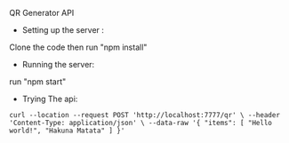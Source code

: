 QR Generator API

* Setting up the server :

Clone the code then run "npm install"

* Running the server:

run "npm start"

* Trying The api:

`
curl --location --request POST 'http://localhost:7777/qr' \
--header 'Content-Type: application/json' \
--data-raw '{
    "items": [
        "Hello world!",
        "Hakuna Matata"
    ]
}'
`
